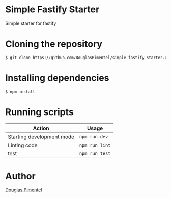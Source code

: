 # Simple Fastify Starter

Simple starter for fastify

# Cloning the repository

```bash
$ git clone https://github.com/DouglasPimentel/simple-fastify-starter.git
```

# Installing dependencies

```bash
$ npm install
```

# Running scripts

| Action                    | Usage          |
| ------------------------- | -------------- |
| Starting development mode | `npm run dev`  |
| Linting code              | `npm run lint` |
| test                      | `npm run test` |

# Author

[Douglas Pimentel](https://twitter.com/doug_pimentel)
